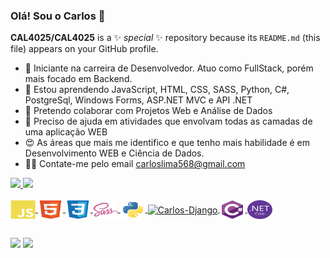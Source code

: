 ### Olá! Sou o Carlos 👋


**CAL4025/CAL4025** is a ✨ _special_ ✨ repository because its `README.md` (this file) appears on your GitHub profile.

- 🔭 Iniciante na carreira de Desenvolvedor. Atuo como FullStack, porém mais focado em Backend.
- 🌱 Estou aprendendo JavaScript, HTML, CSS, SASS, Python, C#, PostgreSql, Windows Forms, ASP.NET MVC e API .NET
- 👯 Pretendo colaborar com Projetos Web e Análise de Dados
- 🤔 Preciso de ajuda em atividades que envolvam todas as camadas de uma aplicação WEB
- 😍 As áreas que mais me identifico e que tenho mais habilidade é em Desenvolvimento WEB e Ciência de Dados.
- 👨‍💻 Contate-me pelo email carloslima568@gmail.com


<div>
  <a href="https://github.com/CAL4025">
  <img height="180em" src="https://github-readme-stats.vercel.app/api?username=CAL4025&show_icons=true&theme=maroongold&include_all_commits=true&count_private=true"/>
  <img height="180em" src="https://github-readme-stats.vercel.app/api/top-langs/?username=CAL4025&layout=compact&langs_count=7&theme=maroongold"/>
</div>
<div style="display: inline_block"><br>
  <img align="center" alt="Carlos-Js" height="30" width="40" src="https://raw.githubusercontent.com/devicons/devicon/master/icons/javascript/javascript-plain.svg">
  <img align="center" alt="Carlos-HTML" height="30" width="40" src="https://raw.githubusercontent.com/devicons/devicon/master/icons/html5/html5-original.svg">
  <img align="center" alt="Carlos-CSS" height="30" width="40" src="https://raw.githubusercontent.com/devicons/devicon/master/icons/css3/css3-original.svg">
  <img align="center" alt="Carlos-SASS" height="30" width="40" src="https://raw.githubusercontent.com/devicons/devicon/master/icons/sass/sass-original.svg">
  <img align="center" alt="Carlos-Python" height="30" width="40" src="https://raw.githubusercontent.com/devicons/devicon/master/icons/python/python-original.svg">
  <img align="center" alt="Carlos-Django" height="65" width="50" src="https://cdn.jsdelivr.net/gh/devicons/devicon/icons/django/django-original.svg" />
  <img align="center" alt="Carlos-Csharp" height="30" width="40" src="https://raw.githubusercontent.com/devicons/devicon/master/icons/csharp/csharp-original.svg">
  <img align="center" alt="Carlos-DotNet" height="30" width="40" src="https://raw.githubusercontent.com/devicons/devicon/master/icons/dotnetcore/dotnetcore-original.svg">
</div>
  
  
   ##
 
<div> 
  <a href="https://www.instagram.com/carlosmalide" target="_blank"><img src="https://img.shields.io/badge/-Instagram-%23E4405F?style=for-the-badge&logo=instagram&logoColor=white" target="_blank"></a>
  <a href="https://www.linkedin.com/in/carlos-alberto-de-lima-a64221137/" target="_blank"><img src="https://img.shields.io/badge/-LinkedIn-%230077B5?style=for-the-badge&logo=linkedin&logoColor=white" target="_blank"></a> 
</div>
